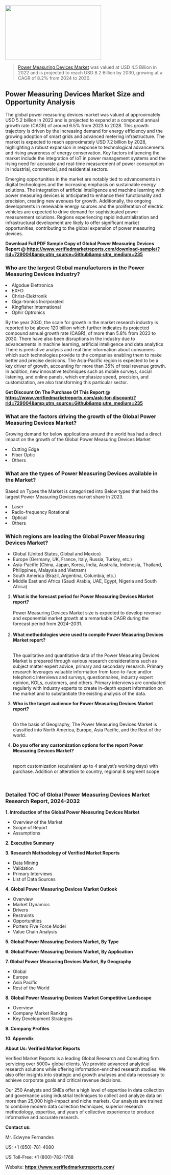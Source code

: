 <img src="https://ffe5etoiles.com/wp-content/uploads/2024/12/MST1-300x171.png" alt="" width="300" height="171" class="alignnone size-medium wp-image-20088" /><blockquote><p><p><a href="https://www.verifiedmarketreports.com/download-sample/?rid=729004&utm_source=Github&utm_medium=235" target="_blank">Power Measuring Devices Market</a> was valued at USD 4.5 Billion in 2022 and is projected to reach USD 8.2 Billion by 2030, growing at a CAGR of 8.2% from 2024 to 2030.</p></blockquote><p><h2>Power Measuring Devices Market Size and Opportunity Analysis</h2><p>The global power measuring devices market was valued at approximately USD 5.2 billion in 2022 and is projected to expand at a compound annual growth rate (CAGR) of around 6.5% from 2023 to 2028. This growth trajectory is driven by the increasing demand for energy efficiency and the growing adoption of smart grids and advanced metering infrastructure. The market is expected to reach approximately USD 7.2 billion by 2028, highlighting a robust expansion in response to technological advancements and rising awareness of energy conservation. Key factors influencing the market include the integration of IoT in power management systems and the rising need for accurate and real-time measurement of power consumption in industrial, commercial, and residential sectors.</p><p>Emerging opportunities in the market are notably tied to advancements in digital technologies and the increasing emphasis on sustainable energy solutions. The integration of artificial intelligence and machine learning with power measuring devices is anticipated to enhance their functionality and precision, creating new avenues for growth. Additionally, the ongoing developments in renewable energy sources and the proliferation of electric vehicles are expected to drive demand for sophisticated power measurement solutions. Regions experiencing rapid industrialization and infrastructural development are likely to offer significant market opportunities, contributing to the global expansion of power measuring devices.</p></p><p class=""><strong>Download Full PDF Sample Copy of Global Power Measuring Devices Report @ <a href="https://www.verifiedmarketreports.com/download-sample/?rid=729004&amp;utm_source=Github&amp;utm_medium=235" target="_blank">https://www.verifiedmarketreports.com/download-sample/?rid=729004&amp;utm_source=Github&amp;utm_medium=235</a></strong></p><h3 id="" class="">Who are the largest Global manufacturers in the Power Measuring Devices industry?</h3><p><li>Algodue Elettronica</li><li> EXFO</li><li> Christ-Elektronik</li><li> Giga-tronics Incrporated</li><li> Kingfisher International</li><li> Ophir Optronics</li></p><div class=""><div class="" dir="" data-message-author-role="" data-message-id="" data-message-model-slug=""><div class=""><div class=""><div class=""><div class="" dir="" data-message-author-role="" data-message-id="" data-message-model-slug=""><div class=""><div class=""><p>By the year 2030, the scale for growth in the market research industry is reported to be above 120 billion which further indicates its projected compound annual growth rate (CAGR), of more than 5.8% from 2023 to 2030. There have also been disruptions in the industry due to advancements in machine learning, artificial intelligence and data analytics There is predictive analysis and real time information about consumers which such technologies provide to the companies enabling them to make better and precise decisions. The Asia-Pacific region is expected to be a key driver of growth, accounting for more than 35% of total revenue growth. In addition, new innovative techniques such as mobile surveys, social listening, and online panels, which emphasize speed, precision, and customization, are also transforming this particular sector.</p><p><strong>Get Discount On The Purchase Of This Report @&nbsp; <a href="https://www.verifiedmarketreports.com/ask-for-discount/?rid=729004&amp;utm_source=Github&amp;utm_medium=235" target="_blank">https://www.verifiedmarketreports.com/ask-for-discount/?rid=729004&amp;utm_source=Github&amp;utm_medium=235</a></strong></p></div></div></div></div></div></div></div></div><h3 id="" class="">What are the factors driving the growth of the Global Power Measuring Devices Market?</h3><p id="" class="">Growing demand for below applications around the world has had a direct impact on the growth of the Global Power Measuring Devices Market</p><p id="" class=""><li>Cutting Edge</li><li> Fiber Optic</li><li> Others</li></p><h3 id="" class="">What are the types of Power Measuring Devices available in the Market?</h3><p id="" class="">Based on Types the Market is categorized into Below types that held the largest Power Measuring Devices market share In 2023.</p><p id="" class=""><li>Laser</li><li> Radio-frequency Rotational</li><li> Optical</li><li> Others</li></p><h3 id="" class="">Which regions are leading the Global Power Measuring Devices Market?</h3><ul><li>Global (United States, Global and Mexico)</li><li>Europe (Germany, UK, France, Italy, Russia, Turkey, etc.)</li><li>Asia-Pacific (China, Japan, Korea, India, Australia, Indonesia, Thailand, Philippines, Malaysia and Vietnam)</li><li>South America (Brazil, Argentina, Columbia, etc.)</li><li>Middle East and Africa (Saudi Arabia, UAE, Egypt, Nigeria and South Africa)</li></ul><p><ol><li><strong>What is the forecast period for Power Measuring Devices Market report?<br /></strong><br /><span data-sheets-root="1" data-sheets-value="{&quot;1&quot;:2,&quot;2&quot;:&quot;XXXX size is expected to develop revenue and exponential market growth at a remarkable CAGR during the forecast period from 2024&ndash;2030.&quot;}" data-sheets-userformat="{&quot;2&quot;:12674,&quot;4&quot;:{&quot;1&quot;:2,&quot;2&quot;:16776960},&quot;10&quot;:2,&quot;11&quot;:0,&quot;15&quot;:&quot;Arial&quot;,&quot;16&quot;:12}">Power Measuring Devices Market size is expected to develop revenue and exponential market growth at a remarkable CAGR during the forecast period from 2024&ndash;2031.</span><br /><br /></li><li><strong>What methodologies were used to compile Power Measuring Devices Market report?<br /><br /></strong><p>The qualitative and quantitative data of the&nbsp;Power Measuring Devices Market is prepared through various research considerations such as subject matter expert advice, primary and secondary research. Primary research leverages valuable information from face-to-face and/or telephonic interviews and surveys, questionnaires, industry expert opinion, KOLs, customers, and others. Primary interviews are conducted regularly with industry experts to create in-depth expert information on the market and to substantiate the existing analysis of the data.&nbsp;</p></li><li><strong>Who is the target audience for Power Measuring Devices Market report?<br /><br /></strong><p>On the basis of Geography, The&nbsp;Power Measuring Devices Market is classified into North America, Europe, Asia Pacific, and the Rest of the world.</p></li><li><strong>Do you offer any customization options for the report Power Measuring Devices Market?<br /><br /></strong><p>report customization (equivalent up to 4 analyst&rsquo;s working days) with purchase. Addition or alteration to country, regional &amp; segment scope</p><p>&nbsp;</p></li></ol></p><h3 id="" class="">Detailed TOC of Global Power Measuring Devices Market Research Report, 2024-2032</h3><p id="" class=""><strong>1. Introduction of the Global Power Measuring Devices Market</strong></p><ul><li>Overview of the Market</li><li>Scope of Report</li><li>Assumptions</li></ul><p id="" class=""><strong>2. Executive Summary</strong></p><p id="" class=""><strong>3. Research Methodology of&nbsp;Verified Market Reports</strong></p><ul><li>Data Mining</li><li>Validation</li><li>Primary Interviews</li><li>List of Data Sources</li></ul><p id="" class=""><strong>4. Global Power Measuring Devices Market Outlook</strong></p><ul><li>Overview</li><li>Market Dynamics</li><li>Drivers</li><li>Restraints</li><li>Opportunities</li><li>Porters Five Force Model</li><li>Value Chain Analysis</li></ul><p id="" class=""><strong>5. Global Power Measuring Devices Market, By&nbsp;Type</strong></p><p id="" class=""><strong>6. Global Power Measuring Devices Market, By Application</strong></p><p id="" class=""><strong>7. Global Power Measuring Devices Market, By Geography</strong></p><ul><li>Global</li><li>Europe</li><li>Asia Pacific</li><li>Rest of the World</li></ul><p id="" class=""><strong>8. Global Power Measuring Devices Market Competitive Landscape</strong></p><ul><li>Overview</li><li>Company Market Ranking</li><li>Key Development Strategies</li></ul><p id="" class=""><strong>9. Company Profiles</strong></p><p id="" class=""><strong>10. Appendix</strong></p><p id="" class=""><strong>About Us: Verified Market Reports</strong></p><p id="" class="">Verified Market Reports is a leading Global Research and Consulting firm servicing over 5000+ global clients. We provide advanced analytical research solutions while offering information-enriched research studies. We also offer insights into strategic and growth analyses and data necessary to achieve corporate goals and critical revenue decisions.</p><p id="" class="">Our 250 Analysts and SMEs offer a high level of expertise in data collection and governance using industrial techniques to collect and analyze data on more than 25,000 high-impact and niche markets. Our analysts are trained to combine modern data collection techniques, superior research methodology, expertise, and years of collective experience to produce informative and accurate research.</p><p id="" class=""><strong>Contact us:</strong></p><p id="" class="">Mr. Edwyne Fernandes</p><p id="" class="">US: +1 (650)-781-4080</p><p id="" class="">US Toll-Free: +1 (800)-782-1768</p><p id="" class="">Website: <a target="" data-test-app-aware-link=""><strong>https://www.verifiedmarketreports.com/</strong></a></p>
